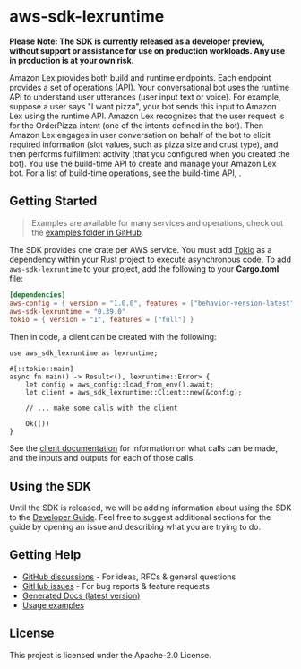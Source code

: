 # aws-sdk-lexruntime

**Please Note: The SDK is currently released as a developer preview, without support or assistance for use
on production workloads. Any use in production is at your own risk.**

Amazon Lex provides both build and runtime endpoints. Each endpoint provides a set of operations (API). Your conversational bot uses the runtime API to understand user utterances (user input text or voice). For example, suppose a user says "I want pizza", your bot sends this input to Amazon Lex using the runtime API. Amazon Lex recognizes that the user request is for the OrderPizza intent (one of the intents defined in the bot). Then Amazon Lex engages in user conversation on behalf of the bot to elicit required information (slot values, such as pizza size and crust type), and then performs fulfillment activity (that you configured when you created the bot). You use the build-time API to create and manage your Amazon Lex bot. For a list of build-time operations, see the build-time API, .

## Getting Started

> Examples are available for many services and operations, check out the
> [examples folder in GitHub](https://github.com/awslabs/aws-sdk-rust/tree/main/examples).

The SDK provides one crate per AWS service. You must add [Tokio](https://crates.io/crates/tokio)
as a dependency within your Rust project to execute asynchronous code. To add `aws-sdk-lexruntime` to
your project, add the following to your **Cargo.toml** file:

```toml
[dependencies]
aws-config = { version = "1.0.0", features = ["behavior-version-latest"] }
aws-sdk-lexruntime = "0.39.0"
tokio = { version = "1", features = ["full"] }
```

Then in code, a client can be created with the following:

```rust,no_run
use aws_sdk_lexruntime as lexruntime;

#[::tokio::main]
async fn main() -> Result<(), lexruntime::Error> {
    let config = aws_config::load_from_env().await;
    let client = aws_sdk_lexruntime::Client::new(&config);

    // ... make some calls with the client

    Ok(())
}
```

See the [client documentation](https://docs.rs/aws-sdk-lexruntime/latest/aws_sdk_lexruntime/client/struct.Client.html)
for information on what calls can be made, and the inputs and outputs for each of those calls.

## Using the SDK

Until the SDK is released, we will be adding information about using the SDK to the
[Developer Guide](https://docs.aws.amazon.com/sdk-for-rust/latest/dg/welcome.html). Feel free to suggest
additional sections for the guide by opening an issue and describing what you are trying to do.

## Getting Help

* [GitHub discussions](https://github.com/awslabs/aws-sdk-rust/discussions) - For ideas, RFCs & general questions
* [GitHub issues](https://github.com/awslabs/aws-sdk-rust/issues/new/choose) - For bug reports & feature requests
* [Generated Docs (latest version)](https://awslabs.github.io/aws-sdk-rust/)
* [Usage examples](https://github.com/awslabs/aws-sdk-rust/tree/main/examples)

## License

This project is licensed under the Apache-2.0 License.

